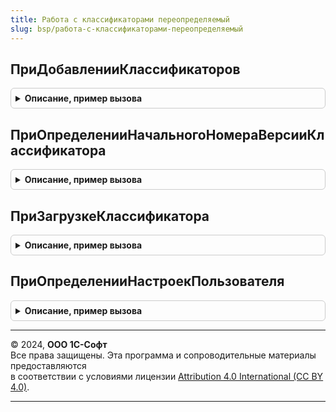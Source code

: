 ```yaml
---
title: Работа с классификаторами переопределяемый
slug: bsp/работа-с-классификаторами-переопределяемый
---
```



## ПриДобавленииКлассификаторов
<details style="margin: 1em 0; padding: 0.5em; border: 1px solid #ccc; border-radius: 6px;">

<summary style="font-weight: bold; cursor: pointer;">Описание, пример вызова</summary>

```bsl

// Переопределяется список и настройки классификаторов обновления которых необходимо
// загружать из сервиса классификаторов. Для получения идентификатора необходимо
// перевести наименование объекта метаданных, данные которого планируется обновлять,
// на английский язык. При переводе рекомендуется использовать профессиональные
// программы перевода текста, либо воспользоваться услугами переводчика, т.к. при
// обнаружении смысловых ошибок в идентификаторе потребуется заводить новый классификатор
// и изменять код конфигурации.
//
// Параметры:
//  Классификаторы  - Массив из Структура - содержит настройки загрузки классификаторов.
//                    Состав настроек см. функцию РаботаСКлассификаторами.ОписаниеКлассификатора.
//
// Пример:
//	Описатель = РаботаСКлассификаторами.ОписаниеКлассификатора();
//	Описатель.Наименование               = НСтр("ru = 'Ставки рефинансирования'");
//	Описатель.Идентификатор              = "CentralBankRefinancingRate";
//	Описатель.ОбновлятьАвтоматически     = Истина;
//	Описатель.ОбщиеДанные                = Истина;
//	Описатель.СохранятьФайлВКэш          = Ложь;
//	Описатель.ОбработкаРазделенныхДанных = Ложь;
//	Классификаторы.Добавить(Описатель);
//
//@skip-warning
Процедура ПриДобавленииКлассификаторов(Классификаторы) Экспорт
```

Пример вызова
```bsl
РаботаСКлассификаторамиПереопределяемый.ПриДобавленииКлассификаторов(Классификаторы) 
```
</details>

## ПриОпределенииНачальногоНомераВерсииКлассификатора
<details style="margin: 1em 0; padding: 0.5em; border: 1px solid #ccc; border-radius: 6px;">

<summary style="font-weight: bold; cursor: pointer;">Описание, пример вызова</summary>

```bsl

// Переопределяются номер версии классификатора, который уже загружен в информационную базу.
// При начале использовании подсистемы "РаботаСКлассификаторами" или при подключении нового
// классификатора к сервису, неизвестно какой номер версии классификатора загружен в ИБ,
// поэтому при очередной итерации обновления данных из сервиса данные будут загружены повторно.
// Чтобы избежать повторной загрузки, необходимо указать задать начальный номер версии.
// Метод будет вызван при попытке загрузить версию классификатора, у которого установлена
// версия равная 0.
//
// Параметры:
//  Идентификатор        - Строка - идентификатор классификатора в сервисе классификаторов.
//                         Определяется в процедуре ПриДобавленииКлассификаторов.
//  НачальныйНомерВерсии - Число - номер версии загруженного классификатора.
//
// Пример:
//	Если Идентификатор = "CentralBankRefinancingRate" Тогда
//		НачальныйНомерВерсии = РегистрыСведений.СтавкиРефинансирования.НомерЗагруженнойВерсии();
//	КонецЕсли;
//
//@skip-warning
Процедура ПриОпределенииНачальногоНомераВерсииКлассификатора(Идентификатор, НачальныйНомерВерсии) Экспорт
```

Пример вызова
```bsl
РаботаСКлассификаторамиПереопределяемый.ПриОпределенииНачальногоНомераВерсииКлассификатора(Идентификатор, НачальныйНомерВерсии) 
```
</details>

## ПриЗагрузкеКлассификатора
<details style="margin: 1em 0; padding: 0.5em; border: 1px solid #ccc; border-radius: 6px;">

<summary style="font-weight: bold; cursor: pointer;">Описание, пример вызова</summary>

```bsl

// Переопределяются алгоритмы обработки файла загруженного
// из сервиса классификаторов. После обработки файла нельзя удалять
// временного хранилища, т.к. при необходимости он будет сохранен в
// кэше для последующего использования.
//
// Параметры:
//  Идентификатор           - Строка - идентификатор классификатора в сервисе классификаторов.
//                            Определяется в процедуре ПриДобавленииКлассификаторов.
//  Версия                  - Число - номер загруженной версии;
//  Адрес                   - Строка - адрес двоичных данных файла обновления во
//                            временном хранилище;
//  Обработан               - Булево - если Ложь, при обработке файла обновления были ошибки
//                            и его необходимо загрузить повторно;
//  ДополнительныеПараметры - Структура - содержит дополнительные параметры обработки.
//                            Необходимо использовать для передачи значений в переопределяемый
//                            метод РаботаСКлассификаторамиВМоделиСервисаПереопределяемый.ПриОбработкеОбластиДанных
//                            и метод ИнтеграцияПодсистемБИП.ПриОбработкеОбластиДанных..
// Пример:
//	Если Идентификатор = "CentralBankRefinancingRate" Тогда
//		Обработан = РегистрыСведений.СтавкиРефинансирования.ОбновитьДанныеРегистраИзФайла(Адрес, ДополнительныеПараметры);
//	КонецЕсли;
//
//@skip-warning
Процедура ПриЗагрузкеКлассификатора(Идентификатор, Версия, Адрес, Обработан, ДополнительныеПараметры) Экспорт
```

Пример вызова
```bsl
РаботаСКлассификаторамиПереопределяемый.ПриЗагрузкеКлассификатора(Идентификатор, Версия, Адрес, Обработан, ДополнительныеПараметры) 
```
</details>

## ПриОпределенииНастроекПользователя
<details style="margin: 1em 0; padding: 0.5em; border: 1px solid #ccc; border-radius: 6px;">

<summary style="font-weight: bold; cursor: pointer;">Описание, пример вызова</summary>

```bsl

// Переопределяются пользовательские настройки обновления классификаторов.
//
// Параметры:
//  Настройки - Структура:
//    * ОтключитьНапоминания - Булево - Истина, если необходимо отключить напоминание о включении
//        автоматической загрузки классификаторов в подсистеме БСП.ТекущиеДела и не показывать оповещение
//        пользователю при старте системы, если подсистема БСП.ТекущиеДела отсутствует в конфигурации.
//
//@skip-warning
Процедура ПриОпределенииНастроекПользователя(Настройки) Экспорт
```

Пример вызова
```bsl
РаботаСКлассификаторамиПереопределяемый.ПриОпределенииНастроекПользователя(Настройки) 
```
</details>

---

© 2024, **ООО 1С-Софт**  
Все права защищены. Эта программа и сопроводительные материалы предоставляются  
в соответствии с условиями лицензии [Attribution 4.0 International (CC BY 4.0)](https://creativecommons.org/licenses/by/4.0/legalcode).

---
